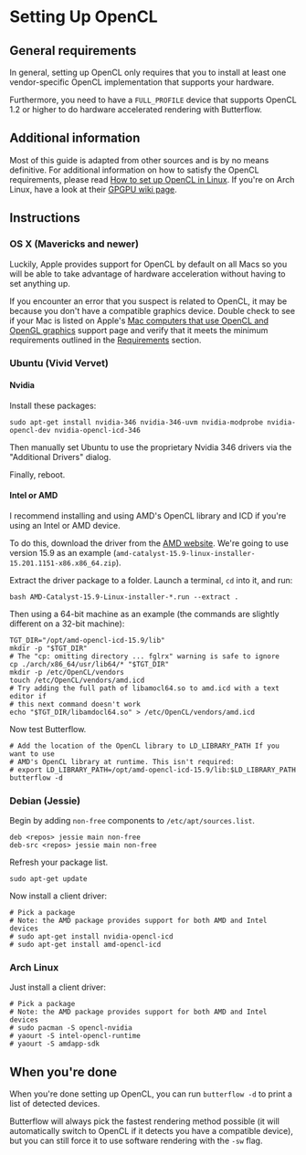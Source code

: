 # Setting Up OpenCL

## General requirements
In general, setting up OpenCL only requires that you to install at least one
vendor-specific OpenCL implementation that supports your hardware.

Furthermore, you need to have a `FULL_PROFILE` device that supports OpenCL 1.2
or higher to do hardware accelerated rendering with Butterflow.

## Additional information
Most of this guide is adapted from other sources and is by no means definitive.
For additional information on how to satisfy the OpenCL requirements, please
read [How to set up OpenCL in Linux](http://wiki.tiker.net/OpenCLHowTo). If
you're on Arch Linux, have a look at their [GPGPU wiki page](https://wiki.archlinux.org/index.php/GPGPU).

## Instructions
### OS X (Mavericks and newer)
Luckily, Apple provides support for OpenCL by default on all Macs so you will be
able to take advantage of hardware acceleration without having to set anything
up.

If you encounter an error that you suspect is related to OpenCL, it may be
because you don't have a compatible graphics device. Double check to see if your
Mac is listed on Apple's [Mac computers that use OpenCL and OpenGL graphics](https://support.apple.com/en-us/HT202823)
support page and verify that it meets the minimum requirements outlined in the
[Requirements](#general-requirements) section.

### Ubuntu (Vivid Vervet)
#### Nvidia
Install these packages:

```
sudo apt-get install nvidia-346 nvidia-346-uvm nvidia-modprobe nvidia-opencl-dev nvidia-opencl-icd-346
```

Then manually set Ubuntu to use the proprietary Nvidia 346 drivers via the
"Additional Drivers" dialog.

Finally, reboot.

#### Intel or AMD
I recommend installing and using AMD's OpenCL library and ICD if you're using an
Intel or AMD device.

To do this, download the driver from the [AMD website](http://support.amd.com/en-us/download/desktop?os=Linux+x86).
We're going to use version 15.9 as an example
(`amd-catalyst-15.9-linux-installer-15.201.1151-x86.x86_64.zip`).

Extract the driver package to a folder. Launch a terminal, `cd` into it, and
run:

```
bash AMD-Catalyst-15.9-Linux-installer-*.run --extract .
```

Then using a 64-bit machine as an example (the commands are slightly different
on a 32-bit machine):

```
TGT_DIR="/opt/amd-opencl-icd-15.9/lib"
mkdir -p "$TGT_DIR"
# The "cp: omitting directory ... fglrx" warning is safe to ignore
cp ./arch/x86_64/usr/lib64/* "$TGT_DIR"
mkdir -p /etc/OpenCL/vendors
touch /etc/OpenCL/vendors/amd.icd
# Try adding the full path of libamocl64.so to amd.icd with a text editor if
# this next command doesn't work
echo "$TGT_DIR/libamdocl64.so" > /etc/OpenCL/vendors/amd.icd
```

Now test Butterflow.

```
# Add the location of the OpenCL library to LD_LIBRARY_PATH If you want to use
# AMD's OpenCL library at runtime. This isn't required:
# export LD_LIBRARY_PATH=/opt/amd-opencl-icd-15.9/lib:$LD_LIBRARY_PATH
butterflow -d
```

### Debian (Jessie)
Begin by adding `non-free` components to `/etc/apt/sources.list`.

```
deb <repos> jessie main non-free
deb-src <repos> jessie main non-free
```

Refresh your package list.

```
sudo apt-get update
```

Now install a client driver:

```
# Pick a package
# Note: the AMD package provides support for both AMD and Intel devices
# sudo apt-get install nvidia-opencl-icd
# sudo apt-get install amd-opencl-icd
```

### Arch Linux
Just install a client driver:

```
# Pick a package
# Note: the AMD package provides support for both AMD and Intel devices
# sudo pacman -S opencl-nvidia
# yaourt -S intel-opencl-runtime
# yaourt -S amdapp-sdk
```

## When you're done
When you're done setting up OpenCL, you can run `butterflow -d` to print a list
of detected devices.

Butterflow will always pick the fastest rendering method possible (it will
automatically switch to OpenCL if it detects you have a compatible device), but
you can still force it to use software rendering with the `-sw` flag.
